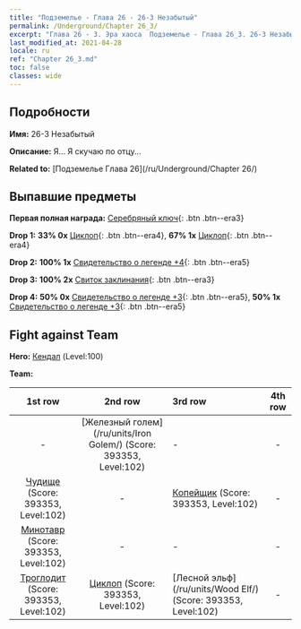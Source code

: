 ```yaml
---
title: "Подземелье - Глава 26 - 26-3 Незабытый"
permalink: /Underground/Chapter 26_3/
excerpt: "Глава 26 - 3. Эра хаоса  Подземелье - Глава 26_3. 26-3 Незабытый"
last_modified_at: 2021-04-28
locale: ru
ref: "Chapter 26_3.md"
toc: false
classes: wide
---
```


## Подробности

 **Имя:** 26-3 Незабытый

 **Описание:** Я... Я скучаю по отцу...

 **Related to:** [Подземелье Глава 26](/ru/Underground/Chapter 26/)

## Выпавшие предметы

 **Первая полная награда:** [Серебряный ключ](/ItemsRU/con_693/){: .btn .btn--era3}

 **Drop 1:** **33% 0x** [Циклоп](/ItemsRU/unt_222/){: .btn .btn--era4}, **67% 1x** [Циклоп](/ItemsRU/unt_222/){: .btn .btn--era4}

 **Drop 2:** **100% 1x** [Свидетельство о легенде +4](/ItemsRU/mat_95/){: .btn .btn--era5}

 **Drop 3:** **100% 2x** [Свиток заклинания](/ItemsRU/con_694/){: .btn .btn--era3}

 **Drop 4:** **50% 0x** [Свидетельство о легенде +3](/ItemsRU/mat_88/){: .btn .btn--era5}, **50% 1x** [Свидетельство о легенде +3](/ItemsRU/mat_88/){: .btn .btn--era5}


## Fight against Team
 **Hero:** [Кендал](/ru/heroes/Kendal/) (Level:100)

 **Team:**


  | 1st row | 2nd row | 3rd row | 4th row |
  |:----:|:----:|:----|:----:|
  | - | [Железный голем](/ru/units/Iron Golem/) (Score: 393353, Level:102)  | - | - |
  | [Чудище](/ru/units/Behemoth/) (Score: 393353, Level:102)  | - | [Копейщик](/ru/units/Pikeman/) (Score: 393353, Level:102)  | - |
  | [Минотавр](/ru/units/Minotaur/) (Score: 393353, Level:102)  | - | - | - |
  | [Троглодит](/ru/units/Troglodyte/) (Score: 393353, Level:102)  | [Циклоп](/ru/units/Cyclops/) (Score: 393353, Level:102)  | [Лесной эльф](/ru/units/Wood Elf/) (Score: 393353, Level:102)  | - |


